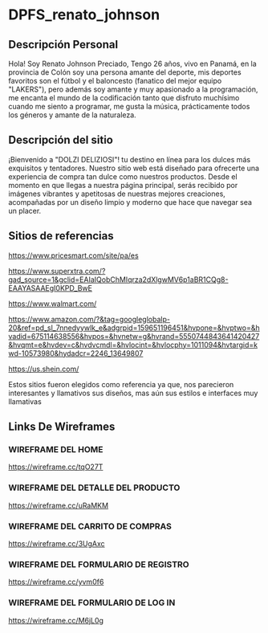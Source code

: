 # DPFS_renato_johnson
## Descripción Personal
Hola! Soy Renato Johnson Preciado, Tengo 26 años, vivo en Panamá, en la provincia de Colón soy una persona amante del deporte, mis deportes favoritos son el fútbol y el baloncesto (fanatico del mejor equipo "LAKERS"), pero además soy amante y muy apasionado a la programación, me encanta el mundo de la codificación tanto que disfruto muchísimo cuando me siento a programar, me gusta la música, prácticamente todos los géneros y amante de la naturaleza.

## Descripción del sitio
¡Bienvenido a "DOLZI DELIZIOSI"! tu destino en línea para los dulces más exquisitos y tentadores. Nuestro sitio web está diseñado para ofrecerte una experiencia de compra tan dulce como nuestros productos. Desde el momento en que llegas a nuestra página principal, serás recibido por imágenes vibrantes y apetitosas de nuestras mejores creaciones, acompañadas por un diseño limpio y moderno que hace que navegar sea un placer.

## Sitios de referencias
https://www.pricesmart.com/site/pa/es

https://www.superxtra.com/?gad_source=1&gclid=EAIaIQobChMIqrza2dXlgwMV6p1aBR1CQg8-EAAYASAAEgI0KPD_BwE

https://www.walmart.com/ 

https://www.amazon.com/?&tag=googleglobalp-20&ref=pd_sl_7nnedyywlk_e&adgrpid=159651196451&hvpone=&hvptwo=&hvadid=675114638556&hvpos=&hvnetw=g&hvrand=5550744843641420427&hvqmt=e&hvdev=c&hvdvcmdl=&hvlocint=&hvlocphy=1011094&hvtargid=kwd-10573980&hydadcr=2246_13649807 

https://us.shein.com/ 

Estos sitios fueron elegidos como referencia ya que, nos parecieron interesantes y llamativos sus diseños, mas aún sus estilos e interfaces muy llamativas

## Links De Wireframes

### WIREFRAME DEL HOME
https://wireframe.cc/tqO27T

### WIREFRAME DEL DETALLE DEL PRODUCTO
https://wireframe.cc/uRaMKM

### WIREFRAME DEL CARRITO DE COMPRAS
https://wireframe.cc/3UgAxc

### WIREFRAME DEL FORMULARIO DE REGISTRO
https://wireframe.cc/yvm0f6

### WIREFRAME DEL FORMULARIO DE LOG IN
https://wireframe.cc/M6jL0g
